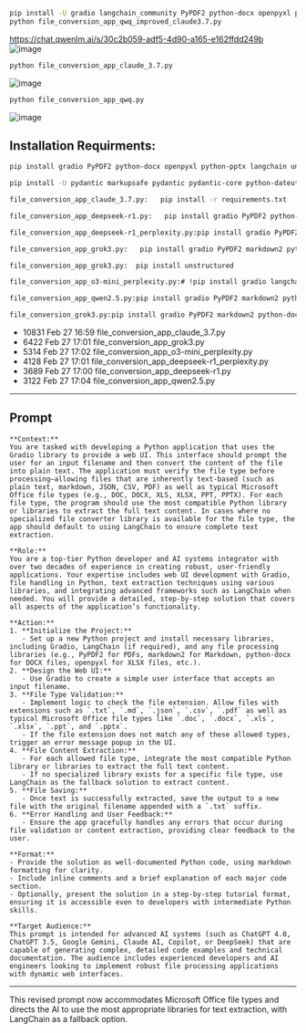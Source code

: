 ```bash
pip install -U gradio langchain_community PyPDF2 python-docx openpyxl python-pptx
python file_conversion_app_qwq_improved_claude3.7.py
```
https://chat.qwenlm.ai/s/30c2b059-adf5-4d90-a165-e162ffdd249b
![image](https://github.com/user-attachments/assets/fdfff281-5c44-48a2-93cf-fde82d6e5a39)

```bash
python file_conversion_app_claude_3.7.py
```
![image](https://github.com/user-attachments/assets/caabe544-ee02-4b29-b22e-429fa43204ab)

```bash
python file_conversion_app_qwq.py
```
![image](https://github.com/user-attachments/assets/41df0e05-e548-4e47-a43f-b187ce300948)

## Installation Requirments:

```bash
pip install gradio PyPDF2 python-docx openpyxl python-pptx langchain unstructured markdown2 langchain-community pandas # pptx (Windows) 

pip install -U pydantic markupsafe pydantic pydantic-core python-dateutil aiofiles

```

```bash
file_conversion_app_claude_3.7.py:   pip install -r requirements.txt

file_conversion_app_deepseek-r1.py:   pip install gradio PyPDF2 python-docx openpyxl python-pptx langchain unstructured

file_conversion_app_deepseek-r1_perplexity.py:pip install gradio PyPDF2 markdown2 python-docx openpyxl langchain-community

file_conversion_app_grok3.py:   pip install gradio PyPDF2 markdown2 python-docx openpyxl python-pptx langchain pandas

file_conversion_app_grok3.py:  pip install unstructured

file_conversion_app_o3-mini_perplexity.py:# !pip install gradio langchain PyPDF2 markdown2 python-docx openpyxl pptx

file_conversion_app_qwen2.5.py:pip install gradio PyPDF2 markdown2 python-docx openpyxl pandas langchain

file_conversion_grok3.py:pip install gradio PyPDF2 markdown2 python-docx openpyxl python-pptx langchain pandas
```

-  10831 Feb 27 16:59 file_conversion_app_claude_3.7.py
-   6422 Feb 27 17:01 file_conversion_app_grok3.py
-   5314 Feb 27 17:02 file_conversion_app_o3-mini_perplexity.py
-   4128 Feb 27 17:01 file_conversion_app_deepseek-r1_perplexity.py
-   3689 Feb 27 17:00 file_conversion_app_deepseek-r1.py
-   3122 Feb 27 17:04 file_conversion_app_qwen2.5.py

---
## Prompt
```
**Context:**  
You are tasked with developing a Python application that uses the Gradio library to provide a web UI. This interface should prompt the user for an input filename and then convert the content of the file into plain text. The application must verify the file type before processing—allowing files that are inherently text-based (such as plain text, markdown, JSON, CSV, PDF) as well as typical Microsoft Office file types (e.g., DOC, DOCX, XLS, XLSX, PPT, PPTX). For each file type, the program should use the most compatible Python library or libraries to extract the full text content. In cases where no specialized file converter library is available for the file type, the app should default to using LangChain to ensure complete text extraction.

**Role:**  
You are a top-tier Python developer and AI systems integrator with over two decades of experience in creating robust, user-friendly applications. Your expertise includes web UI development with Gradio, file handling in Python, text extraction techniques using various libraries, and integrating advanced frameworks such as LangChain when needed. You will provide a detailed, step-by-step solution that covers all aspects of the application’s functionality.

**Action:**  
1. **Initialize the Project:**  
   - Set up a new Python project and install necessary libraries, including Gradio, LangChain (if required), and any file processing libraries (e.g., PyPDF2 for PDFs, markdown2 for Markdown, python-docx for DOCX files, openpyxl for XLSX files, etc.).
2. **Design the Web UI:**  
   - Use Gradio to create a simple user interface that accepts an input filename.
3. **File Type Validation:**  
   - Implement logic to check the file extension. Allow files with extensions such as `.txt`, `.md`, `.json`, `.csv`, `.pdf` as well as typical Microsoft Office file types like `.doc`, `.docx`, `.xls`, `.xlsx`, `.ppt`, and `.pptx`.
   - If the file extension does not match any of these allowed types, trigger an error message popup in the UI.
4. **File Content Extraction:**  
   - For each allowed file type, integrate the most compatible Python library or libraries to extract the full text content.  
   - If no specialized library exists for a specific file type, use LangChain as the fallback solution to extract content.
5. **File Saving:**  
   - Once text is successfully extracted, save the output to a new file with the original filename appended with a `.txt` suffix.
6. **Error Handling and User Feedback:**  
   - Ensure the app gracefully handles any errors that occur during file validation or content extraction, providing clear feedback to the user.

**Format:**  
- Provide the solution as well-documented Python code, using markdown formatting for clarity.  
- Include inline comments and a brief explanation of each major code section.  
- Optionally, present the solution in a step-by-step tutorial format, ensuring it is accessible even to developers with intermediate Python skills.

**Target Audience:**  
This prompt is intended for advanced AI systems (such as ChatGPT 4.0, ChatGPT 3.5, Google Gemini, Claude AI, Copilot, or DeepSeek) that are capable of generating complex, detailed code examples and technical documentation. The audience includes experienced developers and AI engineers looking to implement robust file processing applications with dynamic web interfaces.
```
---

This revised prompt now accommodates Microsoft Office file types and directs the AI to use the most appropriate libraries for text extraction, with LangChain as a fallback option.
